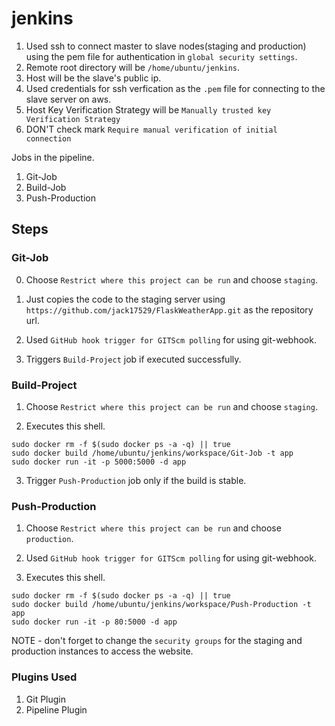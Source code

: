 # jenkins

1. Used ssh to connect master to slave nodes(staging and production) using the pem file for authentication in `global security settings`.  
2. Remote root directory will be `/home/ubuntu/jenkins`.  
3. Host will be the slave's public ip.  
4. Used credentials for ssh verfication as the `.pem` file for connecting to the slave server on aws.
5. Host Key Verification Strategy will be `Manually trusted key Verification Strategy`
6. DON'T check mark `Require manual verification of initial connection`


Jobs in the pipeline.  
1. Git-Job
2. Build-Job
3. Push-Production 

## Steps

### Git-Job
0. Choose `Restrict where this project can be run` and choose `staging`.

1. Just copies the code to the staging server using `https://github.com/jack17529/FlaskWeatherApp.git` as the repository url.

2. Used `GitHub hook trigger for GITScm polling` for using git-webhook.

3. Triggers `Build-Project` job if executed successfully.

### Build-Project
1. Choose `Restrict where this project can be run` and choose `staging`.

2. Executes this shell.
```
sudo docker rm -f $(sudo docker ps -a -q) || true
sudo docker build /home/ubuntu/jenkins/workspace/Git-Job -t app
sudo docker run -it -p 5000:5000 -d app
```
3. Trigger `Push-Production` job only if the build is stable.

### Push-Production
1. Choose `Restrict where this project can be run` and choose `production`.

2. Used `GitHub hook trigger for GITScm polling` for using git-webhook.

3. Executes this shell.
```
sudo docker rm -f $(sudo docker ps -a -q) || true
sudo docker build /home/ubuntu/jenkins/workspace/Push-Production -t app
sudo docker run -it -p 80:5000 -d app
```

NOTE - don't forget to change the `security groups` for the staging and production instances to access the website.

### Plugins Used

1. Git Plugin
2. Pipeline Plugin
